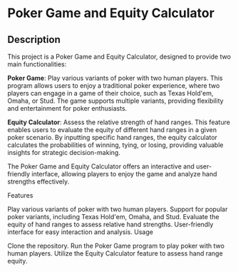 # Poker Game and Equity Calculator

## Description

This project is a Poker Game and Equity Calculator, designed to provide two main functionalities:

**Poker Game**: Play various variants of poker with two human players. This program allows users to enjoy a traditional poker experience, where two players can engage in a game of their choice, such as Texas Hold'em, Omaha, or Stud. The game supports multiple variants, providing flexibility and entertainment for poker enthusiasts.

**Equity Calculator**: Assess the relative strength of hand ranges. This feature enables users to evaluate the equity of different hand ranges in a given poker scenario. By inputting specific hand ranges, the equity calculator calculates the probabilities of winning, tying, or losing, providing valuable insights for strategic decision-making.

The Poker Game and Equity Calculator offers an interactive and user-friendly interface, allowing players to enjoy the game and analyze hand strengths effectively.

Features

Play various variants of poker with two human players.
Support for popular poker variants, including Texas Hold'em, Omaha, and Stud.
Evaluate the equity of hand ranges to assess relative hand strengths.
User-friendly interface for easy interaction and analysis.
Usage

Clone the repository.
Run the Poker Game program to play poker with two human players.
Utilize the Equity Calculator feature to assess hand range equity.


